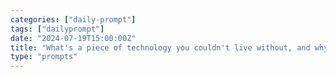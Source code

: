 ```yaml
---
categories: ["daily-prompt"]
tags: ["dailyprompt"]
date: "2024-07-19T15:00:00Z"
title: "What's a piece of technology you couldn't live without, and why?"
type: "prompts"
---
```

